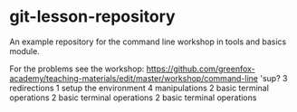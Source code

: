 # git-lesson-repository
An example repository for the command line workshop in tools and basics module.

For the problems see the workshop: https://github.com/greenfox-academy/teaching-materials/edit/master/workshop/command-line
'sup?
3 redirections
1 setup the environment
4 manipulations
2 basic terminal operations
2 basic terminal operations
2 basic terminal operations
